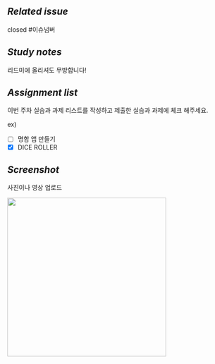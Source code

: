 ## *Related issue*
closed #이슈넘버

## *Study notes*
리드미에 올리셔도 무방합니다!

## *Assignment list*
이번 주차 실습과 과제 리스트를 작성하고 제출한 실습과 과제에 체크 해주세요.

ex)
- [ ] 명함 앱 만들기
- [X] DICE ROLLER

## *Screenshot*
사진이나 영상 업로드

<img src="" width="360"/>
